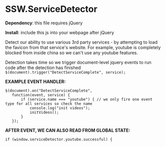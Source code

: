 # SSW.ServiceDetector

**Dependency**: this file requires jQuery 

**Install**: include this js into your webpage after jQuery

Detect our ability to use various 3rd party services - by attempting to load the favicon from that service's website.
For example, youtube is completely blocked from inside china so we can't use any youtube features. 
  
Detection takes time so we trigger document-level jquery events to run code after the detection has finished
 `$(document).trigger("DetectServiceComplete", service);`

**EXAMPLE EVENT HANDLER:**
 
 ```
 $(document).on("DetectServiceComplete",
    function(event, service) {
        if (service.name === "youtube") { // we only fire one event type for all services so check the name
            console.log("init videos");
            initVideos();
        }
    }); 
 ```
    
 **AFTER EVENT, WE CAN ALSO READ FROM GLOBAL STATE:**
 
`if (window.serviceDetector.youtube.successful) {`
 
